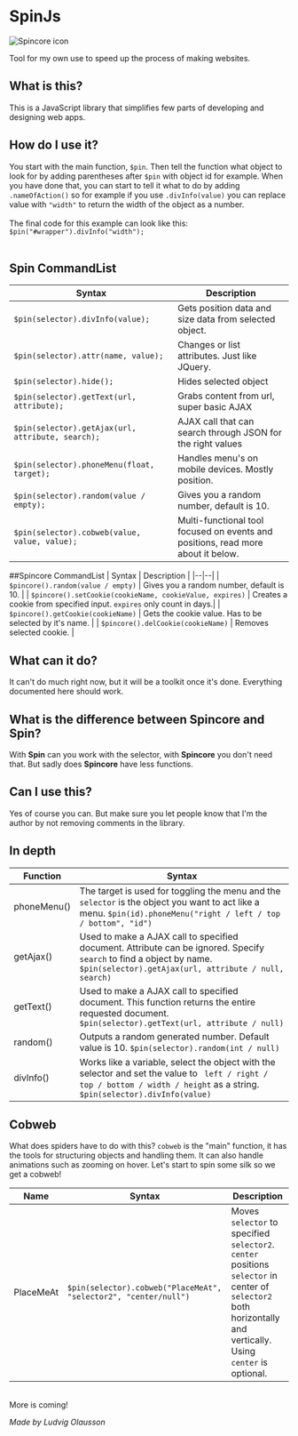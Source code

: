 # SpinJs
![Spincore icon](https://i.ibb.co/nPhJBsG/spincore.png)

Tool for my own use to speed up the process of making websites.

## What is this?
This is a JavaScript library that simplifies few parts of developing and designing web apps.

## How do I use it?
You start with the main function, `$pin`. Then tell the function what object to look for by adding parentheses after `$pin` with object id for example.
When you have done that, you can start to tell it what to do by adding `.nameOfAction()` so for example if you use `.divInfo(value)`
you can replace value with `"width"` to return the width of the object as a number.<br/><br/>
The final code for this example can look like this: `$pin("#wrapper").divInfo("width");`
<br/><br/>
## Spin CommandList

| Syntax | Description |
|--|--|
| `$pin(selector).divInfo(value);` | Gets position data and size data from selected object. |
| `$pin(selector).attr(name, value);` | Changes or list attributes. Just like JQuery. |
| `$pin(selector).hide();` | Hides selected object |
| `$pin(selector).getText(url, attribute);` | Grabs content from url, super basic AJAX |
| `$pin(selector).getAjax(url, attribute, search);` | AJAX call that can search through JSON for the right values |
| `$pin(selector).phoneMenu(float, target);` | Handles menu's on mobile devices. Mostly position. |
| `$pin(selector).random(value / empty);` | Gives you a random number, default is 10. |
| `$pin(selector).cobweb(value, value, value);` | Multi-functional tool focused on events and positions, read more about it below. |

##Spincore CommandList
| Syntax | Description |
|--|--|
| `$pincore().random(value / empty)` | Gives you a random number, default is 10. |
| `$pincore().setCookie(cookieName, cookieValue, expires)` | Creates a cookie from specified input. `expires` only count in days.|
| `$pincore().getCookie(cookieName)` | Gets the cookie value. Has to be selected by it's name. |
| `$pincore().delCookie(cookieName)` | Removes selected cookie. |
## What can it do?
It can't do much right now, but it will be a toolkit once it's done. Everything documented here should work.

## What is the difference between Spincore and Spin?
With **Spin** can you work with the selector, with **Spincore** you don't need that. But sadly does **Spincore** have less functions.

## Can I use this?
Yes of course you can. But make sure you let people know that I'm the author by not removing comments in the library. 

## In depth
| Function | Syntax|
|--|--|
| phoneMenu() | The target is used for toggling the menu and the `selector` is the object you want to act like a menu. `$pin(id).phoneMenu("right / left / top / bottom", "id")` |
| getAjax() | Used to make a AJAX call to specified document. Attribute can be ignored. Specify `search` to find a object by name. `$pin(selector).getAjax(url, attribute / null, search)` |
| getText() | Used to make a AJAX call to specified document. This function returns the entire requested document. `$pin(selector).getText(url, attribute / null)`|
| random() | Outputs a random generated number. Default value is 10. `$pin(selector).random(int / null)`|
| divInfo() | Works like a variable, select the object with the selector and set the value to ` left / right / top / bottom / width / height` as a string. `$pin(selector).divInfo(value)` | 


## Cobweb
What does spiders have to do with this?
`cobweb` is the "main" function, it has the tools for structuring objects and handling them. It can also handle animations such as zooming on hover. 
Let's start to spin some silk so we get a cobweb! 
<br/>

|Name|Syntax| Description |
|--|--|--|
| PlaceMeAt | `$pin(selector).cobweb("PlaceMeAt", "selector2", "center/null")` | Moves `selector` to specified `selector2`. `center` positions `selector` in center of `selector2` both horizontally and vertically. Using `center` is optional.|
<br/>
More is coming!


*Made by Ludvig Olausson*
